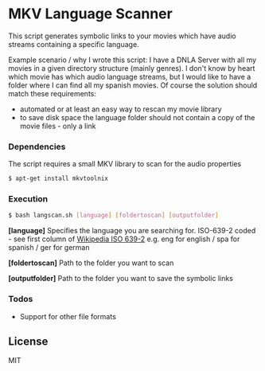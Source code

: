 # MKV Language Scanner

This script generates symbolic links to your movies which have audio streams containing a specific language.

Example scenario / why I wrote this script: 
I have a DNLA Server with all my movies in a given directory structure (mainly genres).
I don't know by heart which movie has which audio language streams, but I would like to have a folder where I can find all my spanish movies. Of course the solution should match these requirements:
- automated or at least an easy way to rescan my movie library
- to save disk space the language folder should not contain a copy of the movie files - only a link

### Dependencies

The script requires a small MKV library to scan for the audio properties

```sh
$ apt-get install mkvtoolnix
```

### Execution

```sh
$ bash langscan.sh [language] [foldertoscan] [outputfolder]
```

**[language]**
Specifies the language you are searching for. ISO-639-2 coded - see first column of [Wikipedia ISO 639-2](https://en.wikipedia.org/wiki/List_of_ISO_639-2_codes)
e.g. eng for english / spa for spanish / ger for german

**[foldertoscan]**
Path to the folder you want to scan

**[outputfolder]**
Path to the folder you want to save the symbolic links

### Todos
 - Support for other file formats

License
----
MIT

